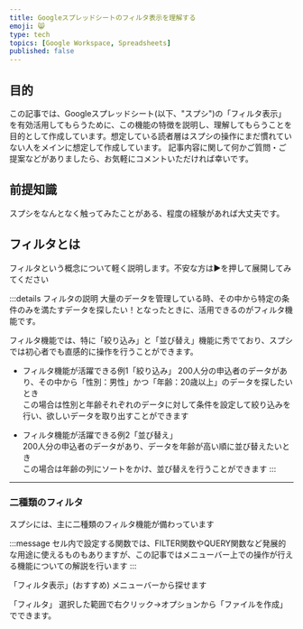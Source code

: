 ```yaml
---
title: Googleスプレッドシートのフィルタ表示を理解する
emoji: 😸
type: tech
topics: [Google Workspace, Spreadsheets]
published: false
---
```


## 目的
この記事では、Googleスプレッドシート(以下、"スプシ")の「フィルタ表示」を有効活用してもらうために、この機能の特徴を説明し、理解してもらうことを目的として作成しています。想定している読者層はスプシの操作にまだ慣れていない人をメインに想定して作成しています。
記事内容に関して何かご質問・ご提案などがありましたら、お気軽にコメントいただければ幸いです。

## 前提知識
スプシをなんとなく触ってみたことがある、程度の経験があれば大丈夫です。

## フィルタとは
フィルタという概念について軽く説明します。不安な方は▶を押して展開してみてください

:::details フィルタの説明
大量のデータを管理している時、その中から特定の条件のみを満たすデータを探したい！となったときに、活用できるのがフィルタ機能です。

フィルタ機能では、特に「絞り込み」と「並び替え」機能に秀でており、スプシでは初心者でも直感的に操作を行うことができます。

- フィルタ機能が活躍できる例1「絞り込み」
200人分の申込者のデータがあり、その中から「性別：男性」かつ「年齢：20歳以上」のデータを探したいとき<br>この場合は性別と年齢それぞれのデータに対して条件を設定して絞り込みを行い、欲しいデータを取り出すことができます<br>

- フィルタ機能が活躍できる例2「並び替え」<br>
200人分の申込者のデータがあり、データを年齢が高い順に並び替えたいとき<br>この場合は年齢の列にソートをかけ、並び替えを行うことができます
:::
---
### 二種類のフィルタ
スプシには、主に二種類のフィルタ機能が備わっています

:::message
セル内で設定する関数では、FILTER関数やQUERY関数など発展的な用途に使えるものもありますが、この記事ではメニューバー上での操作が行える機能についての解説を行います
:::

「フィルタ表示」(おすすめ)
メニューバーから探せます

「フィルタ」
選択した範囲で右クリック→オプションから「ファイルを作成」でできます。
